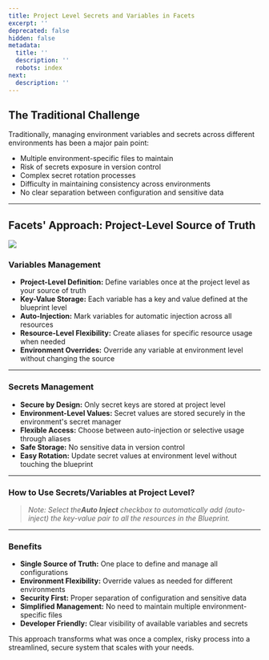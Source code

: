 ```yaml
---
title: Project Level Secrets and Variables in Facets
excerpt: ''
deprecated: false
hidden: false
metadata:
  title: ''
  description: ''
  robots: index
next:
  description: ''
---
```

## The Traditional Challenge

Traditionally, managing environment variables and secrets across different environments has been a major pain point:

* Multiple environment-specific files to maintain
* Risk of secrets exposure in version control
* Complex secret rotation processes
* Difficulty in maintaining consistency across environments
* No clear separation between configuration and sensitive data

***

## Facets' Approach: Project-Level Source of Truth

<Image align="center" className="border" border={true} src="https://files.readme.io/0be3145bd079a346565e3b49745b85139c094ea772f3f1b3f664c4795d5b052c-Screenshot_2025-02-12_at_11.32.33_AM.png" />

### Variables Management

* **Project-Level Definition:** Define variables once at the project level as your source of truth
* **Key-Value Storage:** Each variable has a key and value defined at the blueprint level
* **Auto-Injection:** Mark variables for automatic injection across all resources
* **Resource-Level Flexibility:** Create aliases for specific resource usage when needed
* **Environment Overrides:** Override any variable at environment level without changing the source

***

### Secrets Management

* **Secure by Design:** Only secret keys are stored at project level
* **Environment-Level Values:** Secret values are stored securely in the environment's secret manager
* **Flexible Access:** Choose between auto-injection or selective usage through aliases
* **Safe Storage:** No sensitive data in version control
* **Easy Rotation:** Update secret values at environment level without touching the blueprint

***

### How to Use Secrets/Variables at Project Level?

<Embed typeOfEmbed="jsfiddle" url="https://app.storylane.io/demo/epex9h9k9ron" html="%3Ciframe%20class%3D%22embedly-embed%22%20src%3D%22%2F%2Fcdn.embedly.com%2Fwidgets%2Fmedia.html%3Fsrc%3Dhttps%253A%252F%252Fapp.storylane.io%252Fdemo%252Fepex9h9k9ron%26display_name%3DStorylane%26url%3Dhttps%253A%252F%252Fapp.storylane.io%252Fdemo%252Fepex9h9k9ron%26image%3Dhttps%253A%252F%252Fapp-pages.storylane.io%252Fcompany%252Fcompany_8c4ce947-95e7-4f47-ab9c-89edf23fd0e3%252Fproject%252Fproject_8bf28898-41bc-4163-a750-38004076e36d%252Fpreview.gif%26type%3Dtext%252Fhtml%26schema%3Dstorylane%22%20width%3D%22750%22%20height%3D%22449%22%20scrolling%3D%22no%22%20title%3D%22Storylane%20embed%22%20frameborder%3D%220%22%20allow%3D%22autoplay%3B%20fullscreen%3B%20encrypted-media%3B%20picture-in-picture%3B%22%20allowfullscreen%3D%22true%22%3E%3C%2Fiframe%3E" href="https://app.storylane.io/demo/epex9h9k9ron" providerUrl="https://www.storylane.io" providerName="Storylane" />

> *Note: Select the**Auto Inject** checkbox to automatically add (auto-inject) the key-value pair to all the resources in the Blueprint.*

***

### Benefits

* **Single Source of Truth:** One place to define and manage all configurations
* **Environment Flexibility:** Override values as needed for different environments
* **Security First:** Proper separation of configuration and sensitive data
* **Simplified Management:** No need to maintain multiple environment-specific files
* **Developer Friendly:** Clear visibility of available variables and secrets

This approach transforms what was once a complex, risky process into a streamlined, secure system that scales with your needs.